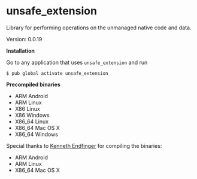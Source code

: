 unsafe_extension
=====

Library for performing operations on the unmanaged native code and data.

Version: 0.0.19

**Installation**

Go to any application that uses `unsafe_extension` and run

```
$ pub global activate unsafe_extension
```

**Precompiled binaries**  

- ARM Android
- ARM Linux
- X86 Linux
- X86 Windows
- X86_64 Linux
- X86_64 Mac OS X
- X86_64 Windows

Special thanks to [Kenneth Endfinger](https://github.com/kaendfinger) for compiling the binaries:

- ARM Android
- ARM Linux
- X86_64 Mac OS X

